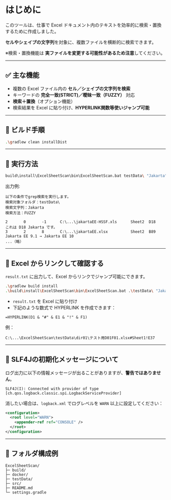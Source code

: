 # はじめに

このツールは、仕事で Excel ドキュメント内のテキストを効率的に検索・置換するために作成しました。  

**セルやシェイプの文字列**を対象に、複数ファイルを横断的に検索できます。

※検索・置換機能は **実ファイルを変更する可能性があるため注意**してください。

---

## ✅ 主な機能

- 複数の Excel ファイル内の **セル／シェイプの文字列を検索**
- キーワードの **完全一致(STRICT)／曖昧一致（FUZZY）** 対応
- **検索＋置換**（オプション機能）
- 検索結果を Excel に貼り付け、**HYPERLINK関数等使いジャンプ可能**

---

## 🔧 ビルド手順

```bash
.\gradlew clean installDist
````

---

## 🚀 実行方法

```bash
build\install\ExcelSheetScan\bin\ExcelSheetScan.bat testData\ "Jakarta" FUZZY
```

出力例:

```
以下の条件でgrep検索を実行します。
検索対象フォルダ：testData\
検索文字列：Jakarta
検索方法：FUZZY

2       0       -1      C:\...\jakartaEE-HSSF.xls      Sheet2  D18     これは D18 Jakarta です。
3       2       8       C:\...\jakartaEE.xlsx          Sheet2  B89     Jakarta EE 9.1 → Jakarta EE 10
...（略）
```

---

## 🧪 Excel からリンクして確認する

`result.txt` に出力して、Excel からリンクでジャンプ可能にできます。

```bash
.\gradlew build install
.\build\install\ExcelSheetScan\bin\ExcelSheetScan.bat .\testData\ "Jakarta" "FUZZY" > result.txt
```

* `result.txt` を Excel に貼り付け
* 下記のような数式で HYPERLINK を作成できます：

```excel
=HYPERLINK(D1 & "#" & E1 & "!" & F1)
```

例：

```
C:\...\ExcelSheetScan\testData\dir01\テスト用D01F01.xlsx#Sheet1!E37
```

---

## 🐞 SLF4Jの初期化メッセージについて

ログ出力に以下の情報メッセージが出ることがありますが、**警告ではありません**。

```
SLF4J(I): Connected with provider of type [ch.qos.logback.classic.spi.LogbackServiceProvider]
```

消したい場合は、`logback.xml` でログレベルを `WARN` 以上に設定してください：

```xml
<configuration>
  <root level="WARN">
    <appender-ref ref="CONSOLE" />
  </root>
</configuration>
```

---

## 📁 フォルダ構成例

```
ExcelSheetScan/
├─ build/
├─ docker/
├─ testData/
├─ src/
├─ README.md
└─ settings.gradle
```
